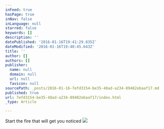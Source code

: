 ```yaml
---
inFeed: true
hasPage: true
inNav: false
inLanguage: null
starred: false
keywords: []
description: ''
datePublished: '2016-01-16T19:41:29.835Z'
dateModified: '2016-01-16T19:40:45.643Z'
title: ''
author: []
authors: []
publisher:
  name: null
  domain: null
  url: null
  favicon: null
sourcePath: _posts/2016-01-16-7efd3154-be35-48ad-a234-89482ebaaf17.md
published: true
url: 7efd3154-be35-48ad-a234-89482ebaaf17/index.html
_type: Article

---
```

Start the fire that will get you noticed
![](https://the-grid-user-content.s3-us-west-2.amazonaws.com/b80eaa2d-670f-4309-96eb-23d92226221b.jpg)